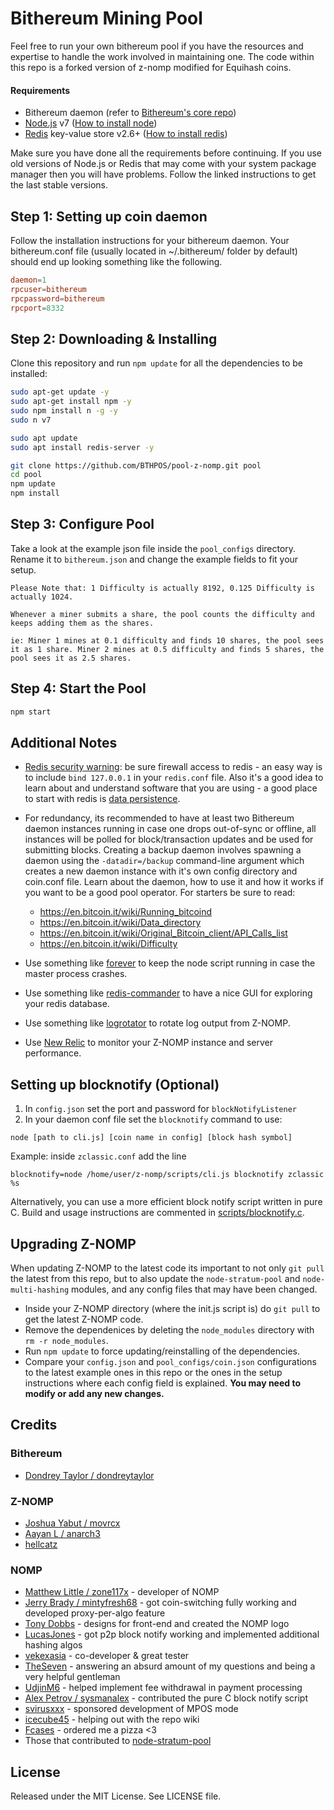 # Bithereum Mining Pool

Feel free to run your own bithereum pool if you have the resources and expertise to handle the work involved in maintaining one. The code within this repo is a forked version of z-nomp modified for Equihash coins. 

#### Requirements
* Bithereum daemon (refer to [Bithereum's core repo](https://github.com/BTHPOS/BTH))
* [Node.js](http://nodejs.org/) v7 ([How to install node](https://github.com/joyent/node/wiki/Installing-Node.js-via-package-manager))
* [Redis](http://redis.io/) key-value store v2.6+ ([How to install redis](http://redis.io/topics/quickstart))

Make sure you have done all the requirements before continuing. If you use old versions of Node.js or Redis that may come with your system package manager then you will have problems. Follow the linked instructions to get the last stable versions.

## Step 1: Setting up coin daemon
Follow the installation instructions for your bithereum daemon. Your bithereum.conf file (usually located in ~/.bithereum/ folder by default) should end up looking something like the following.
```conf
daemon=1
rpcuser=bithereum
rpcpassword=bithereum
rpcport=8332
```

## Step 2: Downloading & Installing
Clone this repository and run `npm update` for all the dependencies to be installed:

```bash
sudo apt-get update -y
sudo apt-get install npm -y
sudo npm install n -g -y
sudo n v7

sudo apt update
sudo apt install redis-server -y

git clone https://github.com/BTHPOS/pool-z-nomp.git pool
cd pool
npm update
npm install
```

## Step 3: Configure Pool
Take a look at the example json file inside the `pool_configs` directory. Rename it to `bithereum.json` and change the
example fields to fit your setup.

```
Please Note that: 1 Difficulty is actually 8192, 0.125 Difficulty is actually 1024.

Whenever a miner submits a share, the pool counts the difficulty and keeps adding them as the shares. 

ie: Miner 1 mines at 0.1 difficulty and finds 10 shares, the pool sees it as 1 share. Miner 2 mines at 0.5 difficulty and finds 5 shares, the pool sees it as 2.5 shares. 
```

## Step 4: Start the Pool

```bash
npm start
```

## Additional Notes

* [Redis security warning](http://redis.io/topics/security): be sure firewall access to redis - an easy way is to
include `bind 127.0.0.1` in your `redis.conf` file. Also it's a good idea to learn about and understand software that
you are using - a good place to start with redis is [data persistence](http://redis.io/topics/persistence).

* For redundancy, its recommended to have at least two Bithereum daemon instances running in case one drops out-of-sync or offline,
all instances will be polled for block/transaction updates and be used for submitting blocks. Creating a backup daemon
involves spawning a daemon using the `-datadir=/backup` command-line argument which creates a new daemon instance with
it's own config directory and coin.conf file. Learn about the daemon, how to use it and how it works if you want to be
a good pool operator. For starters be sure to read:
   * https://en.bitcoin.it/wiki/Running_bitcoind
   * https://en.bitcoin.it/wiki/Data_directory
   * https://en.bitcoin.it/wiki/Original_Bitcoin_client/API_Calls_list
   * https://en.bitcoin.it/wiki/Difficulty
   
* Use something like [forever](https://github.com/nodejitsu/forever) to keep the node script running
in case the master process crashes. 

* Use something like [redis-commander](https://github.com/joeferner/redis-commander) to have a nice GUI
for exploring your redis database.

* Use something like [logrotator](http://www.thegeekstuff.com/2010/07/logrotate-examples/) to rotate log 
output from Z-NOMP.

* Use [New Relic](http://newrelic.com/) to monitor your Z-NOMP instance and server performance.

## Setting up blocknotify (Optional)
1. In `config.json` set the port and password for `blockNotifyListener`
2. In your daemon conf file set the `blocknotify` command to use:
```
node [path to cli.js] [coin name in config] [block hash symbol]
```
Example: inside `zclassic.conf` add the line
```
blocknotify=node /home/user/z-nomp/scripts/cli.js blocknotify zclassic %s
```

Alternatively, you can use a more efficient block notify script written in pure C. Build and usage instructions
are commented in [scripts/blocknotify.c](scripts/blocknotify.c).

## Upgrading Z-NOMP
When updating Z-NOMP to the latest code its important to not only `git pull` the latest from this repo, but to also update
the `node-stratum-pool` and `node-multi-hashing` modules, and any config files that may have been changed.
* Inside your Z-NOMP directory (where the init.js script is) do `git pull` to get the latest Z-NOMP code.
* Remove the dependenices by deleting the `node_modules` directory with `rm -r node_modules`.
* Run `npm update` to force updating/reinstalling of the dependencies.
* Compare your `config.json` and `pool_configs/coin.json` configurations to the latest example ones in this repo or the ones in the setup instructions where each config field is explained. <b>You may need to modify or add any new changes.</b>

Credits
-------
### Bithereum
* [Dondrey Taylor / dondreytaylor](https://github.com/dondreytaylor)

### Z-NOMP
* [Joshua Yabut / movrcx](https://github.com/joshuayabut)
* [Aayan L / anarch3](https://github.com/aayanl)
* [hellcatz](https://github.com/hellcatz)

### NOMP
* [Matthew Little / zone117x](https://github.com/zone117x) - developer of NOMP
* [Jerry Brady / mintyfresh68](https://github.com/bluecircle) - got coin-switching fully working and developed proxy-per-algo feature
* [Tony Dobbs](http://anthonydobbs.com) - designs for front-end and created the NOMP logo
* [LucasJones](//github.com/LucasJones) - got p2p block notify working and implemented additional hashing algos
* [vekexasia](//github.com/vekexasia) - co-developer & great tester
* [TheSeven](//github.com/TheSeven) - answering an absurd amount of my questions and being a very helpful gentleman
* [UdjinM6](//github.com/UdjinM6) - helped implement fee withdrawal in payment processing
* [Alex Petrov / sysmanalex](https://github.com/sysmanalex) - contributed the pure C block notify script
* [svirusxxx](//github.com/svirusxxx) - sponsored development of MPOS mode
* [icecube45](//github.com/icecube45) - helping out with the repo wiki
* [Fcases](//github.com/Fcases) - ordered me a pizza <3
* Those that contributed to [node-stratum-pool](//github.com/zone117x/node-stratum-pool#credits)

License
-------
Released under the MIT License. See LICENSE file.

